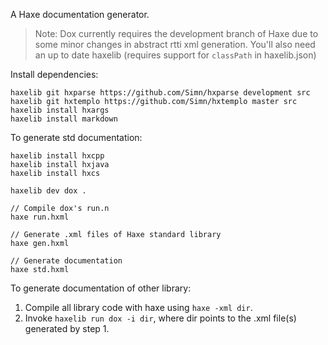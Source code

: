 A Haxe documentation generator.

> Note: Dox currently requires the development branch of Haxe due to some
minor changes in abstract rtti xml generation. You'll also need an up to date
haxelib (requires support for `classPath` in haxelib.json)

Install dependencies:

	haxelib git hxparse https://github.com/Simn/hxparse development src
	haxelib git hxtemplo https://github.com/Simn/hxtemplo master src
	haxelib install hxargs
	haxelib install markdown

To generate std documentation:

	haxelib install hxcpp
	haxelib install hxjava
	haxelib install hxcs

	haxelib dev dox .

	// Compile dox's run.n
	haxe run.hxml
	
	// Generate .xml files of Haxe standard library
	haxe gen.hxml
	
	// Generate documentation
	haxe std.hxml
	
To generate documentation of other library:
	
1. Compile all library code with haxe using `haxe -xml dir`.
2. Invoke `haxelib run dox -i dir`, where dir points to the .xml file(s)
	generated by step 1.